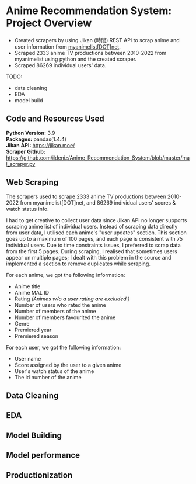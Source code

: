 # Anime Recommendation System: Project Overview 
* Created scrapers by using Jikan (時間) REST API to scrap anime and user information from [myanimelist[DOT]net](https://myanimelist.net/).
* Scraped 2333 anime TV productions between 2010-2022 from myanimelist using python and the created scraper.
* Scraped 86269 individual users' data.

TODO:
* data cleaning
* EDA
* model build

## Code and Resources Used 
**Python Version:** 3.9  
**Packages:** pandas(1.4.4)  
**Jikan API:** https://jikan.moe/  
**Scraper Github:** https://github.com/ildeniz/Anime_Recommendation_System/blob/master/mal_scraper.py 

## Web Scraping
The scrapers used to scrape 2333 anime TV productions between 2010-2022 from myanimelist[DOT]net, and 86269 individual users' scores & watch status info.

I had to get creative to collect user data since Jikan API no longer supports scraping anime list of individual users. Instead of scraping data directly from user data, I utilised each anime's "user updates" section. This section goes up to a maximum of 100 pages, and each page is consistent with 75 individual users. Due to time constraints issues, I preferred to scrap data from the first 5 pages. During scraping, I realised that sometimes users appear on multiple pages; I dealt with this problem in the source and implemented a section to remove duplicates while scraping.

For each anime, we got the following information:
*	Anime title
*	Anime MAL ID
*	Rating *(Animes w/o a user rating are excluded.)*
*	Number of users who rated the anime
*	Number of members of the anime 
*	Number of members favourited the anime
*	Genre 
*	Premiered year
*	Premiered season  

For each user, we got the following information:
* User name
* Score assigned by the user to a given anime
* User's watch status of the anime
* The id number of the anime

## Data Cleaning

## EDA

## Model Building 

## Model performance

## Productionization 





